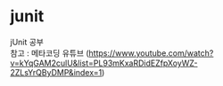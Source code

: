 # junit

jUnit 공부<br>
참고 : 메타코딩 유튜브 (https://www.youtube.com/watch?v=kYqGAM2culU&list=PL93mKxaRDidEZfpXoyWZ-2ZLsYrQByDMP&index=1)
